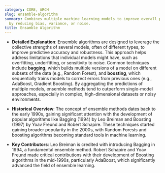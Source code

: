 ```yaml
---
category: CORE, ARCH
slug: ensamble-algorithm
summary: Combines multiple machine learning models to improve overall performance
  by reducing bias, variance, or noise.
title: Ensamble Algorithm
---
```


- **Detailed Explanation**: Ensemble algorithms are designed to leverage the collective strengths of several models, often of different types, to improve predictive accuracy and robustness. This approach helps address limitations that individual models might have, such as overfitting, underfitting, or sensitivity to noise. Common techniques include **bagging**, which builds multiple versions of a model on different subsets of the data (e.g., Random Forest), and **boosting**, which sequentially trains models to correct errors from previous ones (e.g., AdaBoost, Gradient Boosting). By aggregating the predictions of multiple models, ensemble methods tend to outperform single-model approaches, especially in complex, high-dimensional datasets or noisy environments.
    
- **Historical Overview**: The concept of ensemble methods dates back to the early 1990s, gaining significant attention with the development of popular algorithms like Bagging (1994) by Leo Breiman and Boosting (1997) by Yoav Freund and Robert Schapire. These techniques started gaining broader popularity in the 2000s, with Random Forests and boosting algorithms becoming standard tools in machine learning.
    
- **Key Contributors**: Leo Breiman is credited with introducing Bagging in 1994, a fundamental ensemble method. Robert Schapire and Yoav Freund made critical contributions with their development of Boosting algorithms in the mid-1990s, particularly AdaBoost, which significantly advanced the field of ensemble learning.